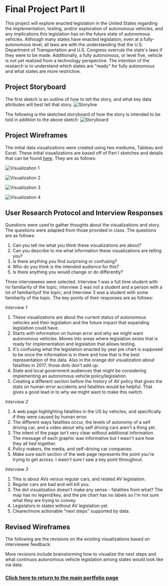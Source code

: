 # **Final Project Part II**
This project will explore enacted legislation in the United States regarding the implementation, testing, and/or exploration of autonomous vehicles, and any implications this legislation has on the future state of autonomous vehicles. Although many states have enacted legislation, even at a fully-autonomous level, all laws are with the understanding that the U.S. Department of Transportation and U.S. Congress overrule the state's laws if they were to be made. Additionally, a fully autonomous, or level five, vehicle is not yet realized from a technology perspective. The intention of the research is to understand which states are "ready" for fully autonomous and what states are more restrictive.


## **Project Storyboard** 
The first sketch is an outline of how to tell the story, and what key data attributes will best tell that story.
![Storyline](/IMG_0224.jpg)

The following is the sketched storyboard of how the story is intended to be told in addition to the above sketch:
![Storyboard](/IMG_0244.jpg)

## **Project Wireframes** 
The initial data visualizations were created using two mediums, Tableau and Excel. These initial visualizations are based off of Part I sketches and details that can be found [here](/FinalProject_PartI.md). They are as follows:

![Visualization 1](/IMG_0215.png)

![Visualization 2](/Sheet_4.png)

![Visualization 3](/Sheet_5.png)

![Visualization 4](/Sheet_2_(2).png)


## **User Research Protocol and Interview Responses** 
Questions were used to gather thoughts about the visualizations and story. The questions were adapted from those provided in class. The questions are as follows:
1. Can you tell me what you think these visualizations are about?
2. Can you describe to me what information these visualizations are telling you?
3. Is there anything you find surprising or confusing?
4. Who do you think is the intended audience for this?
5. Is there anything you would change or do differently?

Three interviewees were selected. Interview 1 was a full time student with no familiarity of the topic; interview 2 was not a student and a person with a lot of familiarityof the topic; and Interview 3 was a student with some familiarity of the topic. The key points of their responses are as follows:

*Interview 1*
1. These visualizations are about the current status of autonomous vehicles and their legislation and the future impact that expanding legislation could have. 
2. Starts with information on human error and why we might want autonomous vehicles. Moves into areas where legislation exists that is ready for implementation and legislation that allows testing. 
3. It's confusing what the legislation enacted by year pie chart is supposed to be once the information is in there and how that is the best representation of the data. Also in the orange dot visualization about fatalities in 2017; those dots don't add up. 
4. State and local government audiences that might be considering implementing an autonomous vehicle policy/legislation.
5. Creating a different section before the history of AV policy that gives the stats on human error accidents and fatalities would be helpful. That gives a good lead in to why we might want to make this switch. 

*Interview 2*
1. A web page highlighting fatalities in the US by vehicles, and specifically if they were caused by human error.
2. The different ways fatalities occur, the levels of autonomy of a self driving car, and a video about why self driving cars aren't a thing yet.
3. The intent of the page isn't very clear without additional information. The message of each graphic was informative but I wasn't sure how they all tied together.
4. Policy makers, the media, and self-driving car companies.
5. Make sure each section of the web page represents the point you're trying to get across. I wasn't sure I saw a key point throughout.

*Interview 3*
1. This is about AVs versus regular cars, and related AV legislation.
2. Regular cars are bad and will kill you.
3. The dot visualization doesn't make any sense - fatalities from what? The map has no legend/key, and the pie chart has no labels so I'm not sure what they are trying to convey.
4. Legislators in states without AV legislation yet.
5. Clearer/more actionable "next steps" supported by data.

## **Revised Wireframes**
The following are the revisions on the existing visualizations based on interviewee feedback:


More revisions include brainstorming how to visualize the next steps and what continuos autonomous vehicle legislation among states would look like via data. 

### [Click here to return to the main portfolio page](https://tburandt01.github.io/Burandt_Portfolio/)
